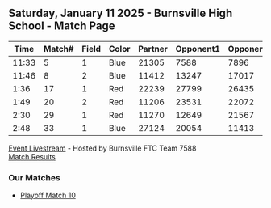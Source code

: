 ## Saturday, January 11 2025 - Burnsville High School - Match Page

| Time | Match# | Field | Color | Partner | Opponent1 | Opponent2 |
|--|--|--|--|--|--|--|
| 11:33 | 5 | 1 | Blue | 21305 | 7588 | 7896 |
| 11:46 | 8 | 2 | Blue | 11412 | 13247 | 17017 |
| 1:36 | 17 | 1 | Red | 22239 | 27799 | 26435 |
| 1:49 | 20 | 2 | Red | 11206 | 23531 | 22072 |
| 2:30 | 29 | 1 | Red | 11270 | 12649 | 21567 |
| 2:48 | 33 | 1 | Blue | 27124 | 20054 | 11413 |

[Event Livestream](https://youtube.com/live/luZXgE_2FwI?feature=share) - Hosted by Burnsville FTC Team 7588<br/>
[Match Results](https://ftc-events.firstinspires.org/2024/USMNBUQ1/qualifications)<br/>

### Our Matches
- [Playoff Match 10](https://www.youtube.com/live/luZXgE_2FwI?si=BcgRXAqdmbYMC_I8&t=22810)
